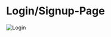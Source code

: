 # Login/Signup-Page

![Login](https://user-images.githubusercontent.com/120028205/221374875-1276dc71-bd96-491a-9748-f25cb4bee46f.png)
